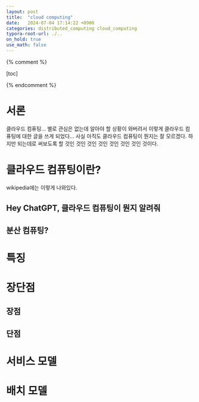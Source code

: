 ```yaml
---
layout: post
title:  "cloud computing"
date:   2024-07-04 17:14:22 +0900
categories: distributed_computing cloud_computing
typora-root-url: ./..
on_hold: true
use_math: false
---
```


{% comment %}

[toc]

{% endcomment %}

# 서론

클라우드 컴퓨팅... 별로 관심은 없는데 알아야 할 상황이 와버려서 이렇게 클라우드 컴퓨팅에 대한 글을 쓰게 되었다... 사실 아직도 클라우드 컴퓨팅이 뭔지는 잘 모르겠다. 하지만 되는데로 써보도록 할 것인 것인 것인 것인 것인 것인 것인 것이다.

# 클라우드 컴퓨팅이란?

wikipedia에는 이렇게 나와있다.

> 

## Hey ChatGPT, 클라우드 컴퓨팅이 뭔지 알려줘

## 분산 컴퓨팅?

# 특징

# 장단점

## 장점

## 단점

# 서비스 모델

# 배치 모델
